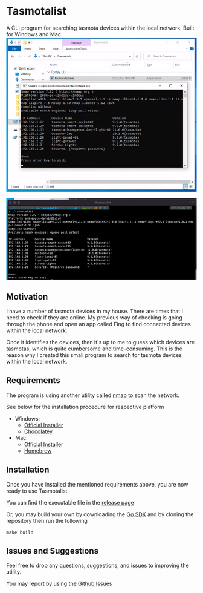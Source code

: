 # Tasmotalist

A CLI program for searching tasmota devices within the local network. Built for Windows and Mac.
![img_1.png](img_1.png)

![img_2.png](img_2.png)
## Motivation
I have a number of tasmota devices in my  house. There are times that I need to check if they are online. My previous way of checking is going through the phone and open an app called Fing to find connected devices within the local network.

Once it identifies the devices, then it's up to me to guess which devices are tasmotas, which is quite cumbersome and time-consuming. This is the reason why I created this small program to search for tasmota devices within the local network. 

## Requirements

The program is using another utility called [nmap](https://nmap.org/) to scan the network.

See below for the installation procedure for respective platform

* Windows:
    * [Official Installer](https://nmap.org/download.html#windows)
    * [Chocolatey](https://community.chocolatey.org/packages/nmap#install)
* Mac:
    * [Official Installer](https://nmap.org/download.html#macosx)
    * [Homebrew](https://formulae.brew.sh/formula/nmap)

## Installation

Once you have installed the mentioned requirements above, you are now ready to use Tasmotalist.

You can find the executable file in the [release page](https://github.com/jasontalon/tasmotalist/releases/tag/v1.0.0)

Or, you may build your own by downloading the [Go SDK](https://go.dev/dl/) and by cloning the repository then run the following 
```
make build
```

## Issues and Suggestions

Feel free to drop any questions, suggestions, and issues to improving the utility.

You may report by using the [Github Issues](https://github.com/jasontalon/tasmotalist/issues)


 
